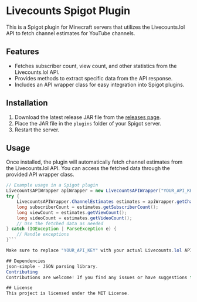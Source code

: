 # Livecounts Spigot Plugin

This is a Spigot plugin for Minecraft servers that utilizes the Livecounts.lol API to fetch channel estimates for YouTube channels.

## Features

- Fetches subscriber count, view count, and other statistics from the Livecounts.lol API.
- Provides methods to extract specific data from the API response.
- Includes an API wrapper class for easy integration into Spigot plugins.

## Installation

1. Download the latest release JAR file from the [releases page](link/to/releases).
2. Place the JAR file in the `plugins` folder of your Spigot server.
3. Restart the server.

## Usage

Once installed, the plugin will automatically fetch channel estimates from the Livecounts.lol API. You can access the fetched data through the provided API wrapper class.

```java
// Example usage in a Spigot plugin
LivecountsAPIWrapper apiWrapper = new LivecountsAPIWrapper("YOUR_API_KEY");
try {
    LivecountsAPIWrapper.ChannelEstimates estimates = apiWrapper.getChannelEstimates("CHANNEL_ID");
    long subscriberCount = estimates.getSubscriberCount();
    long viewCount = estimates.getViewCount();
    long videoCount = estimates.getVideoCount();
    // Use the fetched data as needed
} catch (IOException | ParseException e) {
    // Handle exceptions
}```

Make sure to replace "YOUR_API_KEY" with your actual Livecounts.lol API key and "CHANNEL_ID" with the ID of the YouTube channel for which you want to fetch estimates.

## Dependencies
json-simple - JSON parsing library.
Contributing
Contributions are welcome! If you find any issues or have suggestions for improvements, please open an issue or create a pull request.

## License
This project is licensed under the MIT License.